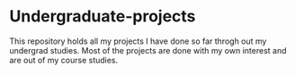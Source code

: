 # Undergraduate-projects
This repository holds all my projects I have done so far throgh out my undergrad studies. Most of the projects are done with my own interest and are out of my course studies.
